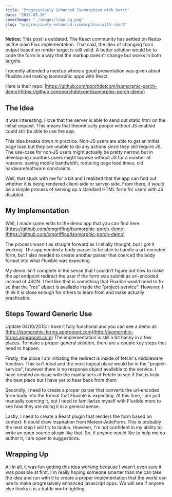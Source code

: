 ```yaml
---
title: "Progressively Enhanced Isomorphism with React"
date: "2015-03-16"
coverImage: "./images/logo_og.png"
slug: "progressively-enhanced-isomorphism-with-react"
---
```


**Notice:** This post is outdated. The React community has settled on Redux as the main Flux implementation. That said, the idea of changing form output based on render target is still valid. A better solution would be to code the form in a way that the markup doesn't change but works in both targets.

I recently attended a meetup where a good presentation was given about Fluxible and making isomorphic apps with React.

Here is their repo: [https://github.com/porchdotcom/isomorphic-porch-demo](https://github.com/porchdotcom/isomorphic-porch-demo)

## The Idea

It was interesting. I love that the server is able to send out static html on the initial request. This means that theoretically people without JS enabled could still be able to use the app.

This idea breaks down in practice. Non-JS users are able to get an initial page load but they are unable to do any actions since they still require JS. The use-case for non-JS users might actually be pretty narrow, but in developing countries users might browse without JS for a number of reasons: saving mobile bandwidth, reducing page load times, old hardware/software constraints.

Well, that stuck with me for a bit and I realized that the app can find out whether it is being rendered client-side or server-side. From there, it would be a simple process of serving up a standard HTML form for users with JS disabled.

## My Implementation

Well, I made some edits to the demo app that you can find here: [https://github.com/cmgriffing/isomorphic-porch-demo](https://github.com/cmgriffing/isomorphic-porch-demo)

The process wasn't as straight forward as I initially thought, but I got it working. The app needed a body-parser to be able to handle a url-encoded form, but I also needed to create another parser that coerced the body format into what Fluxible was expecting.

My demo isn't complete in the sense that I couldn't figure out how to make the api endpoint redirect the user if the form was submit as url-encoded instead of JSON. I feel like that is something that Fluxible would need to fix so that the "res" object is available inside the "project-service". However, I think it is close enough for others to learn from and make actually practicable.

## Steps Toward Generic Use

Update 04/10/2015: I have it fully functional and you can see a demo at: [http://isomorphic-forms.appropont.com](http://isomorphic-forms.appropont.com) The implementation is still a bit hacky in a few places. To make a proper general solution, there are a couple key steps that need to happen.

Firstly, the place I am initiating the redirect is inside of fetchr's middleware function. This isn't ideal and the most logical place would be in the "project-service", however there is no response object available to the service. I have created an issue with the maintainers of Fetchr to see if that is truly the best place but I have yet to hear back from them.

Secondly, I need to create a proper parser that converts the url-encoded form body into the format that Fluxible is expecting. At this time, I am just manually coercing it, but I need to familiarize myself with Fluxible more to see how they are doing it in a general sense.

Lastly, I need to create a React plugin that renders the form based on context. It could draw inspiration from Meteor-AutoForm. This is probably the nest step I will try to tackle. However, I'm not confident in my ability to write an open source plugin like that. So, if anyone would like to help me co-author it, I am open to suggestions.

## Wrapping Up

All in all, it was fun getting this idea working because I wasn't even sure it was possible at first. I'm really hoping someone smarter than me can take the idea and run with it to create a proper implementation that the world can use to make progressively enhanced javascript apps. We will see if anyone else thinks it is a battle worth fighting.

